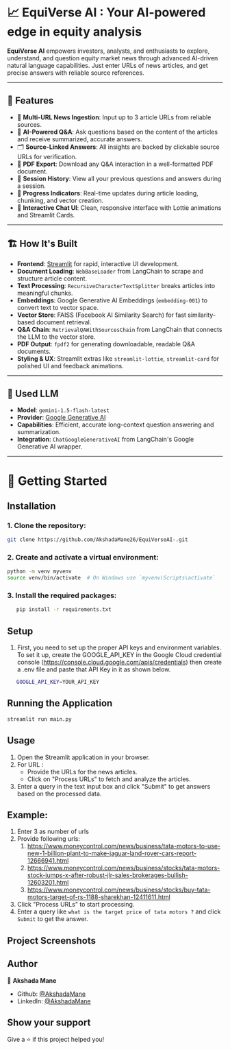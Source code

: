 # 📈 EquiVerse AI : Your AI-powered edge in equity analysis

**EquiVerse AI** empowers investors, analysts, and enthusiasts to explore, understand, and question equity market news through advanced AI-driven natural language capabilities. Just enter URLs of news articles, and get precise answers with reliable source references.

---

## 🎯 Features

- 🔗 **Multi-URL News Ingestion**: Input up to 3 article URLs from reliable sources.
- 🧠 **AI-Powered Q&A**: Ask questions based on the content of the articles and receive summarized, accurate answers.
- 🗂️ **Source-Linked Answers**: All insights are backed by clickable source URLs for verification.
- 📄 **PDF Export**: Download any Q&A interaction in a well-formatted PDF document.
- 🔄 **Session History**: View all your previous questions and answers during a session.
- 🧩 **Progress Indicators**: Real-time updates during article loading, chunking, and vector creation.
- 💬 **Interactive Chat UI**: Clean, responsive interface with Lottie animations and Streamlit Cards.

---

## 🏗️ How It's Built

- **Frontend**: [Streamlit](https://streamlit.io/) for rapid, interactive UI development.
- **Document Loading**: `WebBaseLoader` from LangChain to scrape and structure article content.
- **Text Processing**: `RecursiveCharacterTextSplitter` breaks articles into meaningful chunks.
- **Embeddings**: Google Generative AI Embeddings (`embedding-001`) to convert text to vector space.
- **Vector Store**: FAISS (Facebook AI Similarity Search) for fast similarity-based document retrieval.
- **Q&A Chain**: `RetrievalQAWithSourcesChain` from LangChain that connects the LLM to the vector store.
- **PDF Output**: `fpdf2` for generating downloadable, readable Q&A documents.
- **Styling & UX**: Streamlit extras like `streamlit-lottie`, `streamlit-card` for polished UI and feedback animations.

---

## 🤖 Used LLM

- **Model**: `gemini-1.5-flash-latest`  
- **Provider**: [Google Generative AI](https://ai.google/discover/gemini/)
- **Capabilities**: Efficient, accurate long-context question answering and summarization.
- **Integration**: `ChatGoogleGenerativeAI` from LangChain's Google Generative AI wrapper.

---

# 🚀 Getting Started

## Installation

### 1. Clone the repository:

```bash
git clone https://github.com/AkshadaMane26/EquiVerseAI-.git
```

### 2. Create and activate a virtual environment:

```bash
python -m venv myvenv
source venv/bin/activate  # On Windows use `myvenv\Scripts\activate`
```

### 3. Install the required packages:

```bash
   pip install -r requirements.txt
```

## Setup

1. First, you need to set up the proper API keys and environment variables. To set it up, create the GOOGLE_API_KEY in the Google Cloud credential console (https://console.cloud.google.com/apis/credentials) then create a .env file and paste that API Key in it as shown below.
```bash
   GOOGLE_API_KEY=YOUR_API_KEY
```

## Running the Application

```bash
streamlit run main.py
```

## Usage

1.  Open the Streamlit application in your browser.
2.  For URL :
    - Provide the URLs for the news articles.
    - Click on "Process URLs" to fetch and analyze the articles.
3.  Enter a query in the text input box and click "Submit" to get answers based on the processed data.

## Example:

1.  Enter 3 as number of urls
2.  Provide following urls:
    1. https://www.moneycontrol.com/news/business/tata-motors-to-use-new-1-billion-plant-to-make-jaguar-land-rover-cars-report-12666941.html
    2. https://www.moneycontrol.com/news/business/stocks/tata-motors-stock-jumps-x-after-robust-jlr-sales-brokerages-bullish-12603201.html
    3. https://www.moneycontrol.com/news/business/stocks/buy-tata-motors-target-of-rs-1188-sharekhan-12411611.html
3.  Click "Process URLs" to start processing.
4.  Enter a query like `what is the target price of tata motors ?` and click `Submit` to get the answer.

## Project Screenshots 


## Author

👤 **Akshada Mane**

- Github: [@AkshadaMane](https://github.com/AkshadaMane26w)
- LinkedIn: [@AkshadaMane](https://www.linkedin.com/in/akshada-mane-b93738258)

## Show your support
Give a ⭐️ if this project helped you!
